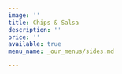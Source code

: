 ```yaml
---
image: ''
title: Chips & Salsa
description: ''
price: ''
available: true
menu_name: _our_menus/sides.md

---
```

